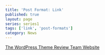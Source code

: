 ```yaml
---
title: 'Post Format: Link'
published: true
layout: page
series: series1
tags: ['link', 'post-formats']
category: News
---
```

<a href="http://make.wordpress.org/themes" title="The WordPress Theme Review Team Website">The WordPress Theme Review Team Website</a>
